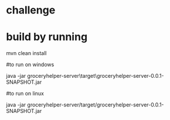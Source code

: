 # challenge
# build by running 

mvn clean install

#to run on windows

java -jar groceryhelper-server\target\groceryhelper-server-0.0.1-SNAPSHOT.jar

#to run on linux

java -jar groceryhelper-server/target/groceryhelper-server-0.0.1-SNAPSHOT.jar

